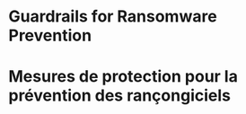 # Guardrails for Ransomware Prevention 

# Mesures de protection pour la prévention des rançongiciels
